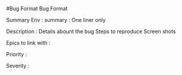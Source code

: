 #Bug Format
Bug Format

Summary 
Env : summary : One liner only 

Description : 
Details abount the bug 
Steps to reproduce 
Screen shots 

Epics to link with : 

Priority : 

Severity : 




